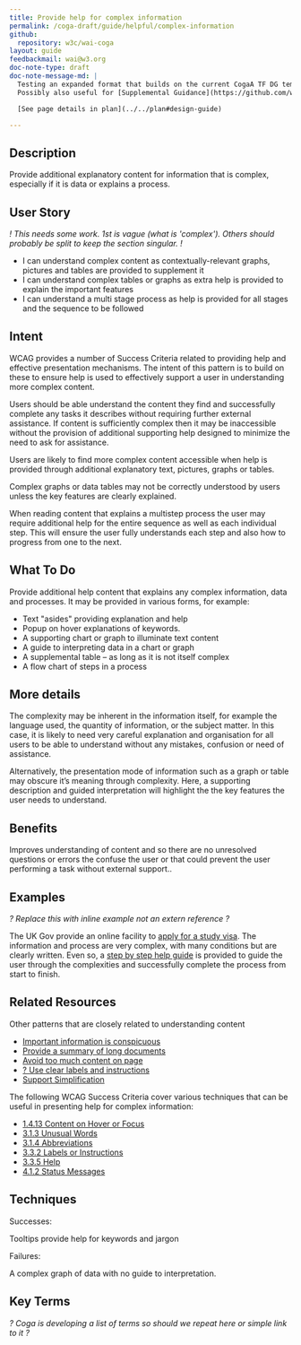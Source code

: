 ```yaml
---
title: Provide help for complex information
permalink: /coga-draft/guide/helpful/complex-information
github:
  repository: w3c/wai-coga
layout: guide
feedbackmail: wai@w3.org
doc-note-type: draft
doc-note-message-md: |
  Testing an expanded format that builds on the current CogaA TF DG template.
  Possibly also useful for [Supplemental Guidance](https://github.com/w3c/wai-website/issues/132)

  [See page details in plan](../../plan#design-guide)

---
```

## Description

Provide additional explanatory content for information that is complex, especially if it is data or explains a process.

## User Story

*! This needs some work. 1st is vague (what is 'complex').  Others should probably be split to keep the section singular. !*

- I can understand complex content as contextually-relevant graphs, pictures and tables are provided to supplement it
- I can understand complex tables or graphs as extra help is provided to explain the important features
- I can understand a multi stage process as help is provided for all stages and the sequence to be followed

## Intent

WCAG provides a number of Success Criteria related to providing help and effective presentation mechanisms. The intent of this pattern is to build on these to ensure help is used to effectively support a user in understanding more complex content.

Users should be able understand the content they find and successfully complete any tasks it describes without requiring further external assistance. If content is sufficiently complex then it may be inaccessible without the provision of additional supporting help designed to minimize the need to ask for assistance.

Users are likely to find more complex content accessible when help is provided through additional explanatory text, pictures, graphs or tables.

Complex graphs or data tables may not be correctly understood by users unless the key features are clearly explained.

When reading content that explains a multistep process the user may require additional help for the entire sequence as well as each individual step. This will ensure the user fully understands each step and also how to progress from one to the next.

## What To Do

Provide additional help content that explains any complex information, data and processes. It may be provided in various forms, for example:

- Text "asides" providing explanation and help
- Popup on hover explanations of keywords.
- A supporting chart or graph to illuminate text content
- A guide to interpreting data in a chart or graph
- A supplemental table – as long as it is not itself complex
- A flow chart of steps in a process

## More details

The complexity may be inherent in the information itself, for example the language used, the quantity of information, or the subject matter. In this case, it is likely to need very careful explanation and organisation for all users to be able to understand without any mistakes, confusion or need of assistance. 

Alternatively, the presentation mode of information such as a graph or table may obscure it’s meaning through complexity. Here, a supporting description and guided interpretation will highlight the the key features the user needs to understand.

## Benefits

Improves understanding of content and so there are no unresolved questions or errors the confuse the user or that could prevent the user performing a task without external support..

## Examples

*? Replace this with inline example not an extern reference ?*

The UK Gov provide an online facility to [apply for a study visa](https://www.gov.uk/study-visit-visa). The information and process are very complex, with many conditions but are clearly written. Even so, a [step by step help guide](https://www.gov.uk/apply-short-term-study-visa) is provided to guide the user through the complexities and successfully complete the process from start to finish.

## Related Resources

Other patterns that are closely related to understanding content

- [Important information is conspicuous](../findable/conspicuous-primary)
- [Provide a summary of long documents](../clear/summary-text)
- [Avoid too much content on page](../focused/limit-content)
- [? Use clear labels and instructions](../certain/clear-labels)
- [Support Simplification](../adaptable/support-simplification)

The following WCAG Success Criteria cover various techniques that can be useful in presenting help for complex information:

- [1.4.13 Content on Hover or Focus](https://www.w3.org/WAI/WCAG21/quickref/#content-on-hover-or-focus)
- [3.1.3 Unusual Words](https://www.w3.org/WAI/WCAG21/quickref/#unusual-words)
- [3.1.4 Abbreviations](https://www.w3.org/WAI/WCAG21/quickref/#abbreviations)
- [3.3.2 Labels or Instructions](https://www.w3.org/WAI/WCAG21/quickref/#labels-or-instructions)
- [3.3.5 Help](https://www.w3.org/WAI/WCAG21/quickref/#help)
- [4.1.2 Status Messages](https://www.w3.org/WAI/WCAG21/quickref/#status-messages)

## Techniques

Successes:

Tooltips provide help for keywords and jargon

Failures:

A complex graph of data with no guide to interpretation.

## Key Terms

*? Coga is developing a list of terms so should we repeat here or simple link to it ?*